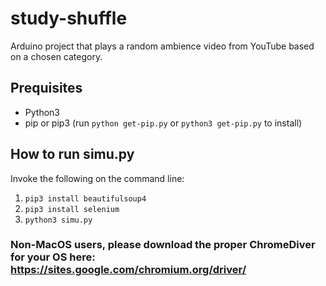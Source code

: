 # study-shuffle
Arduino project that plays a random ambience video from YouTube based on a chosen category.

## Prequisites
- Python3
- pip or pip3 (run `python get-pip.py` or `python3 get-pip.py` to install)

## How to run simu.py
Invoke the following on the command line:
1. `pip3 install beautifulsoup4`
2. `pip3 install selenium`
3. `python3 simu.py`

### Non-MacOS users, please download the proper ChromeDiver for your OS here: https://sites.google.com/chromium.org/driver/
